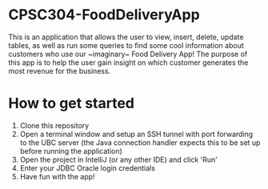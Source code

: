 # CPSC304-FoodDeliveryApp

This is an application that allows the user to view, insert, delete, update tables, as well as run some queries to find some cool information about customers who use our \~imaginary\~ Food Delivery App! The purpose of this app is to help the user gain insight on which customer generates the most revenue for the business.

# How to get started

1. Clone this repository
2. Open a terminal window and setup an SSH tunnel with port forwarding to the UBC server (the Java connection handler expects this to be set up before running the application)
3. Open the project in IntelliJ (or any other IDE) and click 'Run'
4. Enter your JDBC Oracle login credentials
5. Have fun with the app!
